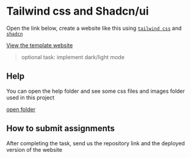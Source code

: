 # Tailwind css and Shadcn/ui

Open the link below, create a website like this using [`tailwind css`](https://tailwindcss.com/) and [`shadcn`](https://ui.shadcn.com/)

[View the template website](https://tailwind-shadcn.netlify.app/)

> optional task: implement dark/light mode

## Help

You can open the help folder and see some css files and images folder used in this project

[open folder](./help)

## How to submit assignments

After completing the task, send us the repository link and the deployed version of the website
